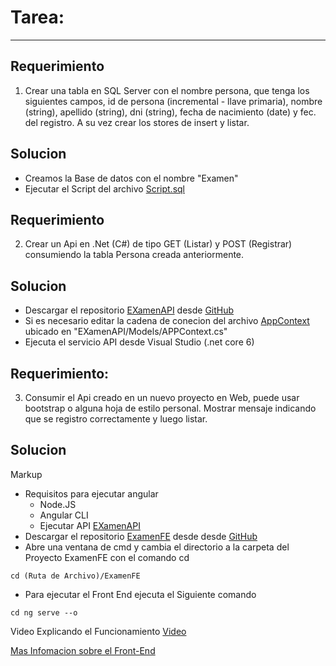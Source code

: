 # Tarea:
------

## Requerimiento
1. Crear una tabla en SQL Server con el nombre persona, que tenga los siguientes campos, id de persona (incremental - llave primaria), nombre (string), apellido   (string), dni (string), fecha de nacimiento (date) y fec. del registro. A su vez crear los stores de insert y listar.

## Solucion
* Creamos la Base de datos con el nombre "Examen"
* Ejecutar el Script del archivo [Script.sql](https://github.com/ylisafne/EXamenAPI/blob/master/SqlScript.sql)

## Requerimiento
2. Crear un Api en .Net (C#) de tipo GET (Listar) y POST (Registrar) consumiendo la tabla Persona creada anteriormente.

## Solucion
* Descargar el repositorio [EXamenAPI](https://github.com/ylisafne/EXamenAPI) desde [GitHub](https://github.com/ylisafne/EXamenAPI)
* Si es necesario editar la cadena de conecion del archivo  [AppContext](https://github.com/ylisafne/EXamenAPI/blob/master/EXamenAPI/Models/APPContext.cs) ubicado en "EXamenAPI/Models/APPContext.cs"
* Ejecuta el servicio API desde Visual Studio (.net core 6)

## Requerimiento:
3. Consumir el Api creado en un nuevo proyecto en Web, puede usar bootstrap o alguna hoja de estilo personal. Mostrar mensaje indicando que se registro correctamente y luego listar.

## Solucion
Markup
* Requisitos para ejecutar angular
  * Node.JS
  * Angular CLI
  * Ejecutar API [EXamenAPI](https://github.com/ylisafne/EXamenAPI)
* Descargar el repositorio [ExamenFE](https://github.com/ylisafne/ExamenFE) desde desde [GitHub](https://github.com/ylisafne/ExamenFE)
* Abre una ventana de cmd y cambia el directorio a la carpeta del Proyecto ExamenFE con el comando cd
```
cd (Ruta de Archivo)/ExamenFE
```
* Para ejecutar el Front End ejecuta el Siguiente comando
```
cd ng serve --o
```
Video Explicando el Funcionamiento [Video](https://youtu.be/vXKIDJIs5qI)

[Mas Infomacion sobre el Front-End ](https://github.com/ylisafne/ExamenFE/blob/master/INFO.md)
